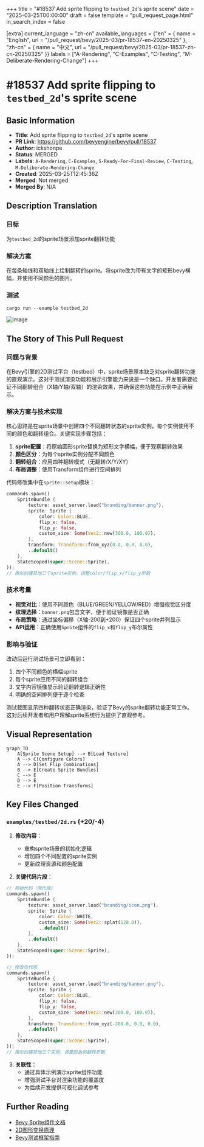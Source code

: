 +++
title = "#18537 Add sprite flipping to `testbed_2d`'s sprite scene"
date = "2025-03-25T00:00:00"
draft = false
template = "pull_request_page.html"
in_search_index = false

[extra]
current_language = "zh-cn"
available_languages = {"en" = { name = "English", url = "/pull_request/bevy/2025-03/pr-18537-en-20250325" }, "zh-cn" = { name = "中文", url = "/pull_request/bevy/2025-03/pr-18537-zh-cn-20250325" }}
labels = ["A-Rendering", "C-Examples", "C-Testing", "M-Deliberate-Rendering-Change"]
+++

# #18537 Add sprite flipping to `testbed_2d`'s sprite scene

## Basic Information
- **Title**: Add sprite flipping to `testbed_2d`'s sprite scene
- **PR Link**: https://github.com/bevyengine/bevy/pull/18537
- **Author**: ickshonpe
- **Status**: MERGED
- **Labels**: `A-Rendering`, `C-Examples`, `S-Ready-For-Final-Review`, `C-Testing`, `M-Deliberate-Rendering-Change`
- **Created**: 2025-03-25T12:45:36Z
- **Merged**: Not merged
- **Merged By**: N/A

## Description Translation
### 目标
为`testbed_2d`的sprite场景添加sprite翻转功能

### 解决方案
在每条轴线和双轴线上绘制翻转的sprite。将sprite改为带有文字的矩形bevy横幅，并使用不同颜色的图片。

### 测试
```
cargo run --example testbed_2d
```

![image](https://github.com/user-attachments/assets/dcfe687b-2f40-4417-bb20-6c892b425228)

## The Story of This Pull Request

### 问题与背景
在Bevy引擎的2D测试平台（testbed）中，sprite场景原本缺乏对sprite翻转功能的直观演示。这对于测试渲染功能和展示引擎能力来说是一个缺口。开发者需要验证不同翻转组合（X轴/Y轴/双轴）的渲染效果，并确保这些功能在示例中正确展示。

### 解决方案与技术实现
核心思路是在sprite场景中创建四个不同翻转状态的sprite实例，每个实例使用不同的颜色和翻转组合。关键实现步骤包括：

1. **sprite配置**：将原始圆形sprite替换为矩形文字横幅，便于观察翻转效果
2. **颜色区分**：为每个sprite实例分配不同颜色
3. **翻转组合**：应用四种翻转模式（无翻转/X/Y/XY）
4. **布局调整**：使用Transform组件进行空间排列

代码修改集中在`sprite::setup`模块：

```rust
commands.spawn((
    SpriteBundle {
        texture: asset_server.load("branding/banner.png"),
        sprite: Sprite {
            color: Color::BLUE,
            flip_x: false,
            flip_y: false,
            custom_size: Some(Vec2::new(300.0, 100.0)),
        },
        transform: Transform::from_xyz(0.0, 0.0, 0.0),
        ..default()
    },
    StateScoped(super::Scene::Sprite),
));
// 类似创建其他三个sprite实例，调整color/flip_x/flip_y参数
```

### 技术考量
- **视觉对比**：使用不同颜色（BLUE/GREEN/YELLOW/RED）增强视觉区分度
- **纹理选择**：`banner.png`包含文字，便于验证镜像是否正确
- **布局策略**：通过坐标偏移（X轴-200到+200）保证四个sprite并列显示
- **API运用**：正确使用`Sprite`组件的`flip_x`和`flip_y`布尔属性

### 影响与验证
改动后运行测试场景可立即看到：
1. 四个不同颜色的横幅sprite
2. 每个sprite应用不同的翻转组合
3. 文字内容镜像显示验证翻转逻辑正确性
4. 明确的空间排列便于逐个检查

测试截图显示四种翻转状态正确渲染，验证了Bevy的sprite翻转功能正常工作。这对后续开发者和用户理解sprite系统行为提供了直观参考。

## Visual Representation

```mermaid
graph TD
    A[Sprite Scene Setup] --> B[Load Texture]
    A --> C[Configure Colors]
    A --> D[Set Flip Combinations]
    B --> E[Create Sprite Bundles]
    C --> E
    D --> E
    E --> F[Position Transforms]
```

## Key Files Changed

### `examples/testbed/2d.rs` (+20/-4)
1. **修改内容**：
   - 重构sprite场景的初始化逻辑
   - 增加四个不同配置的sprite实例
   - 更新纹理资源和颜色配置

2. **关键代码片段**：
```rust
// 原始代码（简化版）
commands.spawn((
    SpriteBundle {
        texture: asset_server.load("branding/icon.png"),
        sprite: Sprite {
            color: Color::WHITE,
            custom_size: Some(Vec2::splat(128.0)),
            ..default()
        },
        ..default()
    },
    StateScoped(super::Scene::Sprite),
));

// 修改后代码
commands.spawn((
    SpriteBundle {
        texture: asset_server.load("branding/banner.png"),
        sprite: Sprite {
            color: Color::BLUE,
            flip_x: false,
            flip_y: false,
            custom_size: Some(Vec2::new(300.0, 100.0)),
        },
        transform: Transform::from_xyz(-200.0, 0.0, 0.0),
        ..default()
    },
    StateScoped(super::Scene::Sprite),
));
// 类似创建其他三个实例，调整颜色和翻转参数
```

3. **关联性**：
   - 通过具体示例演示sprite组件功能
   - 增强测试平台对渲染功能的覆盖度
   - 为后续开发提供可视化调试参考

## Further Reading
- [Bevy Sprite组件文档](https://docs.rs/bevy/latest/bevy/sprite/struct.Sprite.html)
- [2D图形变换原理](https://en.wikipedia.org/wiki/Transformation_matrix)
- [Bevy测试框架指南](https://bevyengine.org/learn/book/getting-started/testing/)